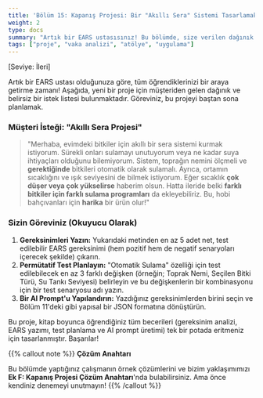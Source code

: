```yaml
---
title: 'Bölüm 15: Kapanış Projesi: Bir "Akıllı Sera" Sistemi Tasarlamak'
weight: 2
type: docs
summary: "Artık bir EARS ustasısınız! Bu bölümde, size verilen dağınık bir proje fikrini alıp, kitap boyunca öğrendiğiniz tüm becerileri kullanarak eksiksiz bir gereksinim ve test planına dönüştürün."
tags: ["proje", "vaka analizi", "atölye", "uygulama"]
---
```


[Seviye: İleri]

Artık bir EARS ustası olduğunuza göre, tüm öğrendiklerinizi bir araya getirme zamanı! Aşağıda, yeni bir proje için müşteriden gelen dağınık ve belirsiz bir istek listesi bulunmaktadır. Göreviniz, bu projeyi baştan sona planlamak.

### Müşteri İsteği: "Akıllı Sera Projesi"

> "Merhaba, evimdeki bitkiler için akıllı bir sera sistemi kurmak istiyorum. Sürekli onları sulamayı unutuyorum veya ne kadar suya ihtiyaçları olduğunu bilemiyorum. Sistem, toprağın nemini ölçmeli ve **gerektiğinde** bitkileri otomatik olarak sulamalı. Ayrıca, ortamın sıcaklığını ve ışık seviyesini de bilmek istiyorum. Eğer sıcaklık **çok düşer veya çok yükselirse** haberim olsun. Hatta ileride belki **farklı bitkiler için farklı sulama programları** da ekleyebiliriz. Bu, hobi bahçıvanları için **harika** bir ürün olur!"

### Sizin Göreviniz (Okuyucu Olarak)

1.  **Gereksinimleri Yazın:** Yukarıdaki metinden en az 5 adet net, test edilebilir EARS gereksinimi (hem pozitif hem de negatif senaryoları içerecek şekilde) çıkarın.
2.  **Permütatif Test Planlayın:** "Otomatik Sulama" özelliği için test edilebilecek en az 3 farklı değişken (örneğin; Toprak Nemi, Seçilen Bitki Türü, Su Tankı Seviyesi) belirleyin ve bu değişkenlerin bir kombinasyonu için bir test senaryosu adı yazın.
3.  **Bir AI Prompt'u Yapılandırın:** Yazdığınız gereksinimlerden birini seçin ve Bölüm 11'deki gibi yapısal bir JSON formatına dönüştürün.

Bu proje, kitap boyunca öğrendiğiniz tüm becerileri (gereksinim analizi, EARS yazımı, test planlama ve AI prompt üretimi) tek bir potada eritmeniz için tasarlanmıştır. Başarılar!

{{% callout note %}}
**Çözüm Anahtarı**

Bu bölümde yaptığınız çalışmanın örnek çözümlerini ve bizim yaklaşımımızı **Ek F: Kapanış Projesi Çözüm Anahtarı**'nda bulabilirsiniz. Ama önce kendiniz denemeyi unutmayın!
{{% /callout %}}
